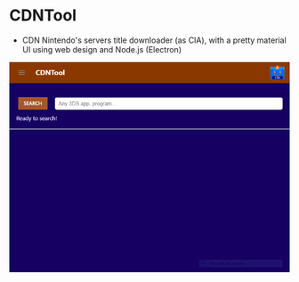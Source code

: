 # CDNTool
 - CDN Nintendo's servers title downloader (as CIA), with a pretty material UI using web design and Node.js (Electron)

![alt text](ScreenShot.png)
